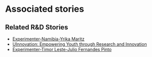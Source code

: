 # Associated stories

<!-- !!DO NOT REMOVE!! start autogenerated hyperlinks -->
## Related R&D Stories
- [Experimenter-Namibia-Yrika Maritz](/stories/?doc=Experimenters_NAM)
- [UInnovation: Empowering Youth through Research and Innovation](/stories/?doc=Explorers_TGO)
- [Experimenter-Timor Leste-Julio Fernandes Pinto](/stories/?doc=Experimenters_TLS)
<!-- !!DO NOT REMOVE!! end autogenerated hyperlinks -->